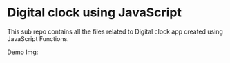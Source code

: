 # Digital clock using JavaScript

This sub repo contains all the files related to Digital clock app created using JavaScript Functions.

Demo  Img:

